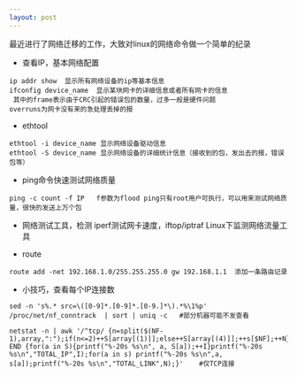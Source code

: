 ```yaml
---
layout: post
---
```


最近进行了网络迁移的工作，大致对linux的网络命令做一个简单的纪录

- 查看IP，基本网络配置

```
ip addr show  显示所有网络设备的ip等基本信息
ifconfig device_name  显示某块网卡的详细信息或者所有网卡的信息
 其中的frame表示由于CRC引起的错误包的数量，过多一般是硬件问题
overruns为网卡没有来的急处理丢掉的报
```

- ethtool

```
ethtool -i device_name 显示网络设备驱动信息
ethtool -S device_name 显示网络设备的详细统计信息（接收到的包，发出去的报，错误包等）
```

- ping命令快速测试网络质量

```
ping -c count -f IP   f参数为flood ping只有root用户可执行，可以用来测试网络质量，很快的发送上万个包
```

- 网络测试工具，检测
iperf测试网卡速度，iftop/iptraf Linux下监测网络流量工具

- route

```
route add -net 192.168.1.0/255.255.255.0 gw 192.168.1.1  添加一条路由记录
```

- 小技巧，查看每个IP连接数
```
sed -n 's%.* src=\([0-9]*.[0-9]*.[0-9.]*\).*%\1%p' /proc/net/nf_conntrack  | sort | uniq -c   #部分机器可能不发查看
```

```
netstat -n | awk '/^tcp/ {n=split($(NF-1),array,":");if(n<=2)++S[array[(1)]];else++S[array[(4)]];++s[$NF];++N} END {for(a in S){printf("%-20s %s\n", a, S[a]);++I}printf("%-20s %s\n","TOTAL_IP",I);for(a in s) printf("%-20s %s\n",a, s[a]);printf("%-20s %s\n","TOTAL_LINK",N);}'    #仅TCP连接
```

